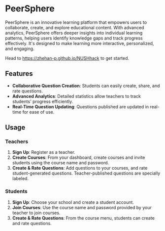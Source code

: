# PeerSphere

PeerSphere is an innovative learning platform that empowers users to collaborate, create, and explore educational content. With advanced analytics, PeerSphere offers deeper insights into individual learning patterns, helping users identify knowledge gaps and track progress effectively. It's designed to make learning more interactive, personalized, and engaging.

Head to https://zhehan-p.github.io/NUSHhack to get started.

## Features

- **Collaborative Question Creation**: Students can easily create, share, and rate questions.
- **Advanced Analytics**: Detailed statistics allow teachers to track students' progress efficiently.
- **Real-Time Question Updating**: Questions published are updated in real-time for ease of use.

## Usage

### Teachers
1. **Sign Up**: Register as a teacher.
2. **Create Courses**: From your dashboard, create courses and invite students using the course name and password.
3. **Create & Rate Questions**: Add questions to your courses, and rate student-generated questions. Teacher-published questions are specially labeled.

### Students
1. **Sign Up**: Choose your school and create a student account.
2. **Join Courses**: Use the course name and password provided by your teacher to join courses.
3. **Create & Rate Questions**: From the course menu, students can create and rate questions.
